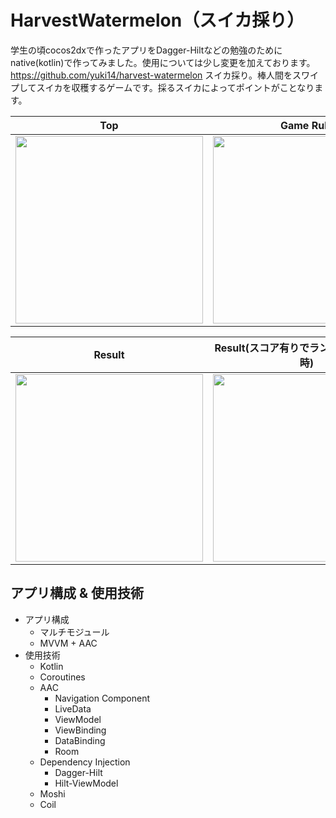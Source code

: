 # HarvestWatermelon（スイカ採り）
学生の頃cocos2dxで作ったアプリをDagger-Hiltなどの勉強のためにnative(kotlin)で作ってみました。使用については少し変更を加えております。
https://github.com/yuki14/harvest-watermelon
スイカ採り。棒人間をスワイプしてスイカを収穫するゲームです。採るスイカによってポイントがことなります。

<table>
<thead>
<tr>
<th>Top</th>
<th>Game Rule</th>
<th>Game</th>
</tr>
</thead>
<tbody>
<tr>
<td><a target="_blank" rel="noopener noreferrer" href="https://user-images.githubusercontent.com/37768294/144711321-f77fb18f-c08f-4278-8112-54ff8ca52e3a.png"><img src="https://user-images.githubusercontent.com/37768294/144711321-f77fb18f-c08f-4278-8112-54ff8ca52e3a.png" width="300" style="max-width: 100%;"></a></td>
<td><a target="_blank" rel="noopener noreferrer" href="https://user-images.githubusercontent.com/37768294/144712153-758f908e-8339-4af9-8065-703835c5d852.png"><img src="https://user-images.githubusercontent.com/37768294/144712153-758f908e-8339-4af9-8065-703835c5d852.png" width="300" style="max-width: 100%;"></a></td>
<td><a target="_blank" rel="noopener noreferrer" href="https://user-images.githubusercontent.com/37768294/144711724-b9a33044-493e-4160-822a-c3c64e76f707.png"><img src="https://user-images.githubusercontent.com/37768294/144711724-b9a33044-493e-4160-822a-c3c64e76f707.png" width="300" style="max-width: 100%;"></a></td>
</tr>
</tbody>
</table>

<table>
<thead>
<tr>
<th>Result</th>
<th>Result(スコア有りでランキング確認押下時)</th>
<th>Result(スコア無しでランキング確認押下時)</th>
</tr>
</thead>
<tbody>
<tr>
<td><a target="_blank" rel="noopener noreferrer" href="https://user-images.githubusercontent.com/37768294/144711805-dd198f4b-ce76-44f4-97e5-d879192fb90f.png"><img src="https://user-images.githubusercontent.com/37768294/144711805-dd198f4b-ce76-44f4-97e5-d879192fb90f.png" width="300" style="max-width: 100%;"></a></td>
<td><a target="_blank" rel="noopener noreferrer" href="https://user-images.githubusercontent.com/37768294/144712069-4f240d20-0714-41ba-b3ac-5188b9dd6979.png"><img src="https://user-images.githubusercontent.com/37768294/144712069-4f240d20-0714-41ba-b3ac-5188b9dd6979.png" width="300" style="max-width: 100%;"></a></td>
<td><a target="_blank" rel="noopener noreferrer" href="https://user-images.githubusercontent.com/37768294/144712326-b75fe86c-44c9-4fd5-850b-70e306c4175c.png"><img src="https://user-images.githubusercontent.com/37768294/144712326-b75fe86c-44c9-4fd5-850b-70e306c4175c.png" width="300" style="max-width: 100%;"></a></td>
</tr>
</tbody>
</table>

## アプリ構成 & 使用技術
- アプリ構成
    - マルチモジュール
    - MVVM + AAC
- 使用技術
    - Kotlin
    - Coroutines
    - AAC
      - Navigation Component
      - LiveData
      - ViewModel
      - ViewBinding
      - DataBinding
      - Room
    - Dependency Injection
      - Dagger-Hilt
      - Hilt-ViewModel
    - Moshi
    - Coil
